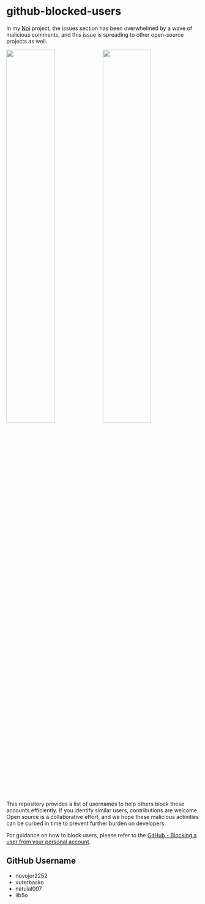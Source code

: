 # github-blocked-users

In my [Noi](https://github.com/lencx/Noi) project, the issues section has been overwhelmed by a wave of malicious comments, and this issue is spreading to other open-source projects as well.

<img width="50%" src="https://github.com/user-attachments/assets/ae76dc2e-2db8-4788-8a3f-f9eba409bf99"><img width="50%" src="https://github.com/user-attachments/assets/bbc21e46-3108-4c5c-9557-ec261f4d5264">

This repository provides a list of usernames to help others block these accounts efficiently. If you identify similar users, contributions are welcome. Open source is a collaborative effort, and we hope these malicious activities can be curbed in time to prevent further burden on developers. 

For guidance on how to block users, please refer to the [GitHub - Blocking a user from your personal account](https://docs.github.com/en/communities/maintaining-your-safety-on-github/blocking-a-user-from-your-personal-account).

## GitHub Username

- novojor2252
- vuterbasko
- natulal007
- lib5o
